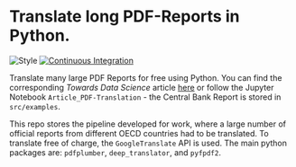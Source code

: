# Translate long PDF-Reports in Python.
![Style](https://img.shields.io/badge/Style-Flake8-brightgreen.svg)
[![Continuous Integration](https://github.com/pcschreiber1/PDF_Extraction-Translation/blob/main/.github/workflows/CI.yml/badge.svg)](https://github.com/pcschreiber1/PDF_Extraction-Translation/blob/main/.github/workflows/CI.yml)

Translate many large PDF Reports for free using Python. You can find the corresponding *Towards Data Science* article [here](https://towardsdatascience.com/translate-long-pdf-reports-in-python-eab3be08ceb4) or follow the Jupyter Notebook `Article_PDF-Translation` - the Central Bank Report is stored in `src/examples`.

This repo stores the pipeline developed for work, where a large number of official reports from different OECD countries had to be translated. To translate free of charge, the `GoogleTranslate` API is used. The main python packages are: `pdfplumber`, `deep_translator`, and `pyfpdf2`.
